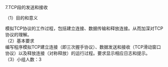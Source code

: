 7.TCP段的发送和接收  

（1）目的和意义  

模拟TCP协议的工作过程，包括建立连接、数据传输和释放连接。从而加深对TCP协议的理解。   
（2）基本要求   
编写程序模拟TCP建立连接（即三次握手协议）、数据发送和接收（TCP滑动窗口协议）以及释放连接（对称释放）的运行过程。要求显示相应日志和提示。   
（3）小组人数：3
